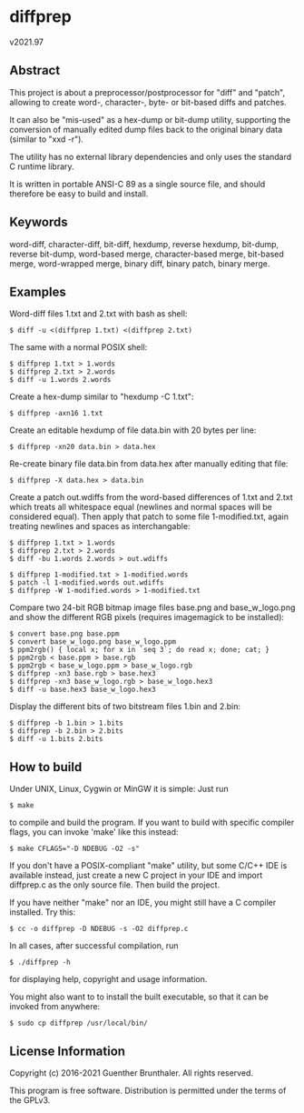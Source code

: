 diffprep
========
v2021.97

Abstract
--------

This project is about a preprocessor/postprocessor for "diff" and
"patch", allowing to create word-, character-, byte- or bit-based
diffs and patches.

It can also be "mis-used" as a hex-dump or bit-dump utility,
supporting the conversion of manually edited dump files back to
the original binary data (similar to "xxd -r").

The utility has no external library dependencies and only uses
the standard C runtime library.

It is written in portable ANSI-C 89 as a single source file, and
should therefore be easy to build and install.


Keywords
--------

word-diff, character-diff, bit-diff, hexdump, reverse hexdump,
bit-dump, reverse bit-dump, word-based merge, character-based
merge, bit-based merge, word-wrapped merge, binary diff, binary
patch, binary merge.


Examples
--------

Word-diff files 1.txt and 2.txt with bash as shell:

	$ diff -u <(diffprep 1.txt) <(diffprep 2.txt)

The same with a normal POSIX shell:

	$ diffprep 1.txt > 1.words
	$ diffprep 2.txt > 2.words
	$ diff -u 1.words 2.words

Create a hex-dump similar to "hexdump -C 1.txt":

	$ diffprep -axn16 1.txt

Create an editable hexdump of file data.bin with 20 bytes per line:

	$ diffprep -xn20 data.bin > data.hex

Re-create binary file data.bin from data.hex after manually
editing that file:

	$ diffprep -X data.hex > data.bin

Create a patch out.wdiffs from the word-based differences of 1.txt and 2.txt
which treats all whitespace equal (newlines and normal spaces will be
considered equal). Then apply that patch to some file 1-modified.txt, again
treating newlines and spaces as interchangable:

	$ diffprep 1.txt > 1.words
	$ diffprep 2.txt > 2.words
	$ diff -bu 1.words 2.words > out.wdiffs

	$ diffprep 1-modified.txt > 1-modified.words
	$ patch -l 1-modified.words out.wdiffs
	$ diffprep -W 1-modified.words > 1-modified.txt

Compare two 24-bit RGB bitmap image files base.png and base_w_logo.png and
show the different RGB pixels (requires imagemagick to be installed):

	$ convert base.png base.ppm
	$ convert base_w_logo.png base_w_logo.ppm
	$ ppm2rgb() { local x; for x in `seq 3`; do read x; done; cat; }
	$ ppm2rgb < base.ppm > base.rgb
	$ ppm2rgb < base_w_logo.ppm > base_w_logo.rgb
	$ diffprep -xn3 base.rgb > base.hex3
	$ diffprep -xn3 base_w_logo.rgb > base_w_logo.hex3
	$ diff -u base.hex3 base_w_logo.hex3

Display the different bits of two bitstream files 1.bin and 2.bin:

	$ diffprep -b 1.bin > 1.bits
	$ diffprep -b 2.bin > 2.bits
	$ diff -u 1.bits 2.bits

How to build
------------

Under UNIX, Linux, Cygwin or MinGW it is simple: Just run

	$ make

to compile and build the program. If you want to build with
specific compiler flags, you can invoke 'make' like this instead:

	$ make CFLAGS="-D NDEBUG -O2 -s"

If you don't have a POSIX-compliant "make" utility, but some
C/C++ IDE is available instead, just create a new C project in
your IDE and import diffprep.c as the only source file. Then
build the project.

If you have neither "make" nor an IDE, you might still have a C compiler
installed. Try this:

	$ cc -o diffprep -D NDEBUG -s -O2 diffprep.c

In all cases, after successful compilation, run

	$ ./diffprep -h

for displaying help, copyright and usage information.

You might also want to to install the built executable, so that
it can be invoked from anywhere:

	$ sudo cp diffprep /usr/local/bin/


License Information
-------------------

Copyright (c) 2016-2021 Guenther Brunthaler. All rights reserved.

This program is free software.
Distribution is permitted under the terms of the GPLv3.
